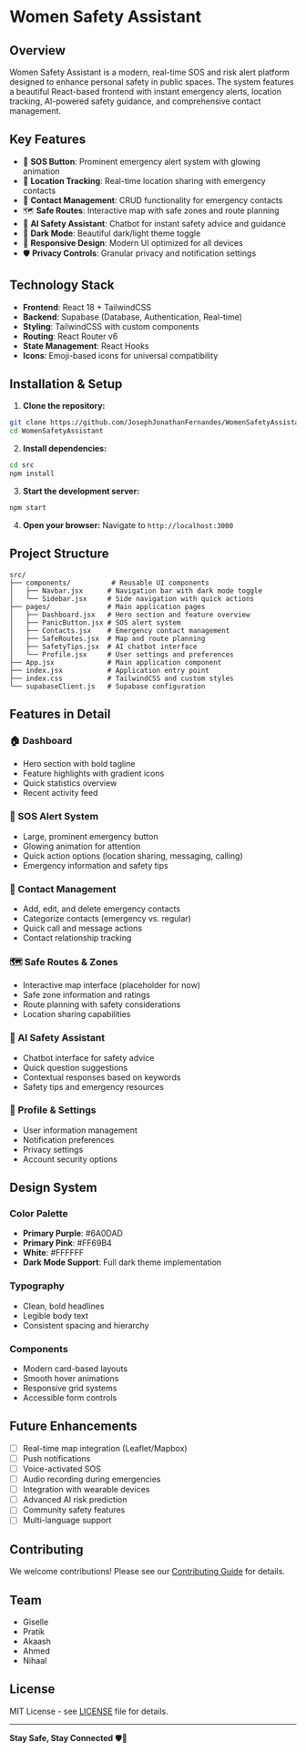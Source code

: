 
# Women Safety Assistant

## Overview

Women Safety Assistant is a modern, real-time SOS and risk alert platform designed to enhance personal safety in public spaces. The system features a beautiful React-based frontend with instant emergency alerts, location tracking, AI-powered safety guidance, and comprehensive contact management.

## Key Features

- 🚨 **SOS Button**: Prominent emergency alert system with glowing animation
- 📍 **Location Tracking**: Real-time location sharing with emergency contacts
- 👥 **Contact Management**: CRUD functionality for emergency contacts
- 🗺️ **Safe Routes**: Interactive map with safe zones and route planning
- 🤖 **AI Safety Assistant**: Chatbot for instant safety advice and guidance
- 🌙 **Dark Mode**: Beautiful dark/light theme toggle
- 📱 **Responsive Design**: Modern UI optimized for all devices
- 🛡️ **Privacy Controls**: Granular privacy and notification settings

## Technology Stack

- **Frontend**: React 18 + TailwindCSS
- **Backend**: Supabase (Database, Authentication, Real-time)
- **Styling**: TailwindCSS with custom components
- **Routing**: React Router v6
- **State Management**: React Hooks
- **Icons**: Emoji-based icons for universal compatibility

## Installation & Setup

1. **Clone the repository:**
  ```bash
  git clone https://github.com/JosephJonathanFernandes/WomenSafetyAssistant.git
  cd WomenSafetyAssistant
  ```

2. **Install dependencies:**
  ```bash
  cd src
  npm install
  ```

3. **Start the development server:**
  ```bash
  npm start
  ```

4. **Open your browser:**
   Navigate to `http://localhost:3000`

## Project Structure

```
src/
├── components/          # Reusable UI components
│   ├── Navbar.jsx      # Navigation bar with dark mode toggle
│   └── Sidebar.jsx     # Side navigation with quick actions
├── pages/              # Main application pages
│   ├── Dashboard.jsx   # Hero section and feature overview
│   ├── PanicButton.jsx # SOS alert system
│   ├── Contacts.jsx    # Emergency contact management
│   ├── SafeRoutes.jsx  # Map and route planning
│   ├── SafetyTips.jsx  # AI chatbot interface
│   └── Profile.jsx     # User settings and preferences
├── App.jsx             # Main application component
├── index.jsx           # Application entry point
├── index.css           # TailwindCSS and custom styles
└── supabaseClient.js   # Supabase configuration
```

## Features in Detail

### 🏠 Dashboard
- Hero section with bold tagline
- Feature highlights with gradient icons
- Quick statistics overview
- Recent activity feed

### 🚨 SOS Alert System
- Large, prominent emergency button
- Glowing animation for attention
- Quick action options (location sharing, messaging, calling)
- Emergency information and safety tips

### 👥 Contact Management
- Add, edit, and delete emergency contacts
- Categorize contacts (emergency vs. regular)
- Quick call and message actions
- Contact relationship tracking

### 🗺️ Safe Routes & Zones
- Interactive map interface (placeholder for now)
- Safe zone information and ratings
- Route planning with safety considerations
- Location sharing capabilities

### 🤖 AI Safety Assistant
- Chatbot interface for safety advice
- Quick question suggestions
- Contextual responses based on keywords
- Safety tips and emergency resources

### 👤 Profile & Settings
- User information management
- Notification preferences
- Privacy settings
- Account security options

## Design System

### Color Palette
- **Primary Purple**: #6A0DAD
- **Primary Pink**: #FF69B4
- **White**: #FFFFFF
- **Dark Mode Support**: Full dark theme implementation

### Typography
- Clean, bold headlines
- Legible body text
- Consistent spacing and hierarchy

### Components
- Modern card-based layouts
- Smooth hover animations
- Responsive grid systems
- Accessible form controls

## Future Enhancements

- [ ] Real-time map integration (Leaflet/Mapbox)
- [ ] Push notifications
- [ ] Voice-activated SOS
- [ ] Audio recording during emergencies
- [ ] Integration with wearable devices
- [ ] Advanced AI risk prediction
- [ ] Community safety features
- [ ] Multi-language support

## Contributing

We welcome contributions! Please see our [Contributing Guide](CONTRIBUTING.md) for details.

## Team

- Giselle
- Pratik
- Akaash
- Ahmed
- Nihaal

## License

MIT License - see [LICENSE](LICENSE) file for details.

---

**Stay Safe, Stay Connected** 🛡️💜

